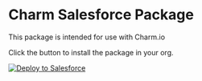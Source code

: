 # Charm Salesforce Package

This package is intended for use with Charm.io

Click the button to install the package in your org.

<a href="https://githubsfdeploy.herokuapp.com?owner=celador&repo=charm-salesforce">
  <img alt="Deploy to Salesforce"
       src="https://raw.githubusercontent.com/afawcett/githubsfdeploy/master/deploy.png">
</a>